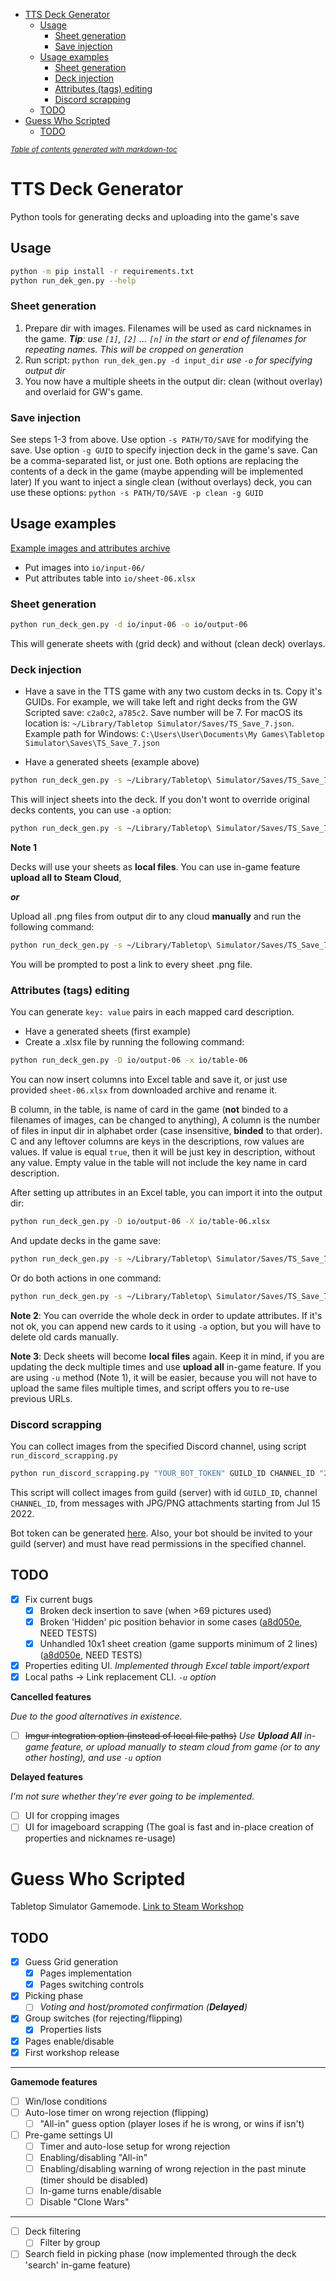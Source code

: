 - [TTS Deck Generator](#tts-deck-generator)
  - [Usage](#usage)
    - [Sheet generation](#sheet-generation)
    - [Save injection](#save-injection)
  - [Usage examples](#usage-examples)
    - [Sheet generation](#sheet-generation-1)
    - [Deck injection](#deck-injection)
    - [Attributes (tags) editing](#attributes-tags-editing)
    - [Discord scrapping](#discord-scrapping)
  - [TODO](#todo)
- [Guess Who Scripted](#guess-who-scripted)
  - [TODO](#todo-1)

<small><i><a href='http://ecotrust-canada.github.io/markdown-toc/'>Table of contents generated with markdown-toc</a></i></small>

# TTS Deck Generator

Python tools for generating decks and uploading into the game's save

## Usage

```sh
python -m pip install -r requirements.txt
python run_dek_gen.py --help
```

### Sheet generation

1. Prepare dir with images. Filenames will be used as card nicknames in the game.
   ***Tip**: use `[1]`, `[2]` ... `[n]` in the start or end of filenames for repeating names.
   This will be cropped on generation*
2. Run script: `python run_dek_gen.py -d input_dir` *use `-o` for specifying output dir*
3. You now have a multiple sheets in the output dir: clean (without overlay) and overlaid for GW's game.

### Save injection

See steps 1-3 from above. Use option `-s PATH/TO/SAVE` for modifying the save.
Use option `-g GUID` to specify injection deck in the game's save. Can be a comma-separated list, or just one.
Both options are replacing the contents of a deck in the game (maybe appending will be implemented later) 
If you want to inject a single clean (without overlays) deck, you can use these options: `python -s PATH/TO/SAVE -p clean -g GUID`

## Usage examples

[Example images and attributes archive](https://disk.yandex.ru/d/cdFLHx24FUB7kA)

- Put images into `io/input-06/`
- Put attributes table into `io/sheet-06.xlsx`

### Sheet generation

```sh
python run_deck_gen.py -d io/input-06 -o io/output-06
```

This will generate sheets with (grid deck) and without (clean deck) overlays.

### Deck injection

- Have a save in the TTS game with any two custom decks in ts. Copy it's GUIDs.
For example, we will take left and right decks from the GW Scripted save: `c2a0c2`, `a785c2`.
Save number will be 7. For macOS its location is: `~/Library/Tabletop Simulator/Saves/TS_Save_7.json`.
Example path for Windows: `C:\Users\User\Documents\My Games\Tabletop Simulator\Saves\TS_Save_7.json`

- Have a generated sheets (example above)

```sh
python run_deck_gen.py -s ~/Library/Tabletop\ Simulator/Saves/TS_Save_7.json -D io/output-06 -g c2a0c2,a785c2
```

This will inject sheets into the deck. If you don't wont to override original decks contents, you can use `-a` option:

```sh
python run_deck_gen.py -s ~/Library/Tabletop\ Simulator/Saves/TS_Save_7.json -D io/output-06 -g c2a0c2,a785c2 -a
```

**Note 1**

Decks will use your sheets as **local files**. 
You can use in-game feature **upload all to Steam Cloud**, 

***or***

Upload all .png files from output dir to any cloud **manually** and run the following command:

```sh
python run_deck_gen.py -s ~/Library/Tabletop\ Simulator/Saves/TS_Save_7.json -o io/output-06 -u
```

You will be prompted to post a link to every sheet .png file.

### Attributes (tags) editing

You can generate `key: value` pairs in each mapped card description.

- Have a generated sheets (first example)
- Create a .xlsx file by running the following command:

```sh
python run_deck_gen.py -D io/output-06 -x io/table-06
```

You can now insert columns into Excel table and save it, or just use provided `sheet-06.xlsx` from downloaded archive and rename it.

B column, in the table, is name of card in the game (**not** binded to a filenames of images, can be changed to anything), 
A column is the number of files in input dir in alphabet order (case insensitive, **binded** to that order).
C and any leftover columns are keys in the descriptions, row values are values.
If value is equal `true`, then it will be just key in description, without any value.
Empty value in the table will not include the key name in card description.

After setting up attributes in an Excel table, you can import it into the output dir:

```sh
python run_deck_gen.py -D io/output-06 -X io/table-06.xlsx
```

And update decks in the game save:

```sh
python run_deck_gen.py -s ~/Library/Tabletop\ Simulator/Saves/TS_Save_7.json -D io/output-06 -g c2a0c2,a785c2
```

Or do both actions in one command:

```sh
python run_deck_gen.py -s ~/Library/Tabletop\ Simulator/Saves/TS_Save_7.json -D io/output-06 -g c2a0c2,a785c2 -X io/table-06.xlsx
```

**Note 2**: You can override the whole deck in order to update attributes. If it's not ok, you can append new cards to it using `-a` option,
but you will have to delete old cards manually.

**Note 3**: Deck sheets will become **local files** again. Keep it in mind, if you are updating the deck multiple times and use **upload all** in-game feature.
If you are using `-u` method (Note 1), it will be easier, because you will not have to upload the same files multiple times, and script offers you to re-use previous URLs.

### Discord scrapping

You can collect images from the specified Discord channel, using script `run_discord_scrapping.py`

```sh
python run_discord_scrapping.py "YOUR_BOT_TOKEN" GUILD_ID CHANNEL_ID "22/07/15 00:00:00"
```

This script will collect images from guild (server) with id `GUILD_ID`, channel `CHANNEL_ID`,
from messages with JPG/PNG attachments starting from Jul 15 2022.

Bot token can be generated [here](https://discord.com/developers/applications).
Also, your bot should be invited to your guild (server) and must have read permissions in the specified channel.

## TODO

- [x] Fix current bugs
  - [x] Broken deck insertion to save (when >69 pictures used)
  - [x] Broken 'Hidden' pic position behavior in some cases ([a8d050e](https://github.com/ZONT3/tts-deck-generator/commit/a8d050e43e874a795ef8bf3255446ea9a4525e46), NEED TESTS)
  - [x] Unhandled 10x1 sheet creation (game supports minimum of 2 lines) ([a8d050e](https://github.com/ZONT3/tts-deck-generator/commit/a8d050e43e874a795ef8bf3255446ea9a4525e46), NEED TESTS)
- [x] Properties editing UI. *Implemented through Excel table import/export*
- [x] Local paths -> Link replacement CLI. *`-u` option*

**Cancelled features**

*Due to the good alternatives in existence.*

- [ ] ~~Imgur integration option (instead of local file paths)~~ *Use **Upload All** in-game feature, or upload manually to steam cloud from game (or to any other hosting), and use `-u` option*

**Delayed features**

*I'm not sure whether they're ever going to be implemented.*

- [ ] UI for cropping images
- [ ] UI for imageboard scrapping (The goal is fast and in-place creation of properties and nicknames re-usage)

# Guess Who Scripted

Tabletop Simulator Gamemode.
[Link to Steam Workshop](https://steamcommunity.com/sharedfiles/filedetails/?id=2838958039)

## TODO

- [x] Guess Grid generation
  - [x] Pages implementation
  - [x] Pages switching controls
- [x] Picking phase
  - [ ] *Voting and host/promoted confirmation (**Delayed**)*
- [x] Group switches (for rejecting/flipping)
  - [x] Properties lists
- [x] Pages enable/disable
- [x] First workshop release

---

**Gamemode features**

- [ ] Win/lose conditions
- [ ] Auto-lose timer on wrong rejection (flipping) 
  - [ ] "All-in" guess option (player loses if he is wrong, or wins if isn't)
- [ ] Pre-game settings UI
  - [ ] Timer and auto-lose setup for wrong rejection
  - [ ] Enabling/disabling "All-in"
  - [ ] Enabling/disabling warning of wrong rejection in the past minute (timer should be disabled)
  - [ ] In-game turns enable/disable
  - [ ] Disable "Clone Wars"

---

- [ ] Deck filtering
  - [ ] Filter by group
- [ ] Search field in picking phase (now implemented through the deck 'search' in-game feature)
